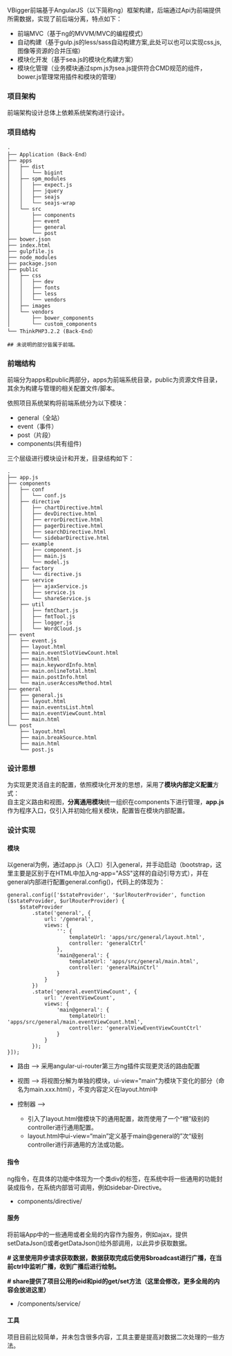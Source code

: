 VBigger前端基于AngularJS（以下简称ng）框架构建，后端通过Api为前端提供所需数据，实现了前后端分离，特点如下：

* 前端MVC（基于ng的MVVM/MVC的编程模式）
* 自动构建（基于gulp.js的less/sass自动构建方案,此处可以也可以实现css,js,图像等资源的合并压缩）
* 模块化开发（基于sea.js的模块化构建方案）
* 模块化管理（业务模块通过spm.js为sea.js提供符合CMD规范的组件，bower.js管理常用插件和模块的管理）

### 项目架构

前端架构设计总体上依赖系统架构进行设计。

### 项目结构

```
.
├── Application (Back-End）
├── apps
│   ├── dist
│   │   └── bigint
│   ├── spm_modules
│   │   ├── expect.js
│   │   ├── jquery
│   │   ├── seajs
│   │   └── seajs-wrap
│   └── src
│       ├── components
│       ├── event
│       ├── general
│       └── post
├── bower.json
├── index.html
├── gulpfile.js
├── node_modules
├── package.json
├── public
│   ├── css
│   │   ├── dev
│   │   ├── fonts
│   │   ├── less
│   │   └── vendors
│   ├── images
│   └── vendors
│       ├── bower_components
│       └── custom_components
└── ThinkPHP3.2.2 (Back-End）

## 未说明的部分皆属于前端。

```

### 前端结构

前端分为apps和public两部分，apps为前端系统目录，public为资源文件目录，其余为构建与管理的相关配置文件/脚本。

依照项目系统架构将前端系统分为以下模块：

* general（全站）
* event（事件）
* post（片段）
* components(共有组件)

三个层级进行模块设计和开发，目录结构如下：

```
.
├── app.js
├── components
│   ├── conf
│   │   └── conf.js
│   ├── directive
│   │   ├── chartDirective.html
│   │   ├── devDirective.html
│   │   ├── errorDirective.html
│   │   ├── pagerDirective.html
│   │   ├── searchDirective.html
│   │   └── sidebarDirective.html
│   ├── example
│   │   ├── component.js
│   │   ├── main.js
│   │   └── model.js
│   ├── factory
│   │   └── directive.js
│   ├── service
│   │   ├── ajaxService.js
│   │   ├── service.js
│   │   └── shareService.js
│   ├── util
│   │   ├── fmtChart.js
│   │   ├── fmtTool.js
│   │   ├── logger.js
│   │   └── WordCloud.js
├── event
│   ├── event.js
│   ├── layout.html
│   ├── main.eventSlotViewCount.html
│   ├── main.html
│   ├── main.keywordInfo.html
│   ├── main.onlineTotal.html
│   ├── main.postInfo.html
│   └── main.userAccessMethod.html
├── general
│   ├── general.js
│   ├── layout.html
│   ├── main.eventsList.html
│   ├── main.eventViewCount.html
│   └── main.html
└── post
    ├── layout.html
    ├── main.breakSource.html
    ├── main.html
    └── post.js

```

### 设计思想

为实现更灵活自主的配置，依照模块化开发的思想，采用了**模块内部定义配置**方式：   
自主定义路由和视图，**分离通用模块**统一组织在components下进行管理，**app.js**作为程序入口，仅引入并初始化相关模块，配置皆在模块内部配置。

### 设计实现

#### 模块

以general为例，通过app.js（入口）引入general，并手动启动（bootstrap，这里主要是区别于在HTML中加入ng-app="ASS"这样的自动引导方式），并在general内部进行配置general.config()，代码上的体现为：

```
general.config(['$stateProvider', '$urlRouterProvider', function ($stateProvider, $urlRouterProvider) {
    $stateProvider
        .state('general', {
            url: '/general',
            views: {
                '': {
                    templateUrl: 'apps/src/general/layout.html',
                    controller: 'generalCtrl'
                },
                'main@general': {
                    templateUrl: 'apps/src/general/main.html',
                    controller: 'generalMainCtrl'
                }
            }
        })
        .state('general.eventViewCount', {
            url: '/eventViewCount',
            views: {
                'main@general': {
                    templateUrl: 'apps/src/general/main.eventViewCount.html',
                    controller: 'generalViewEventViewCountCtrl'
                }
            }
        });
}]);
```

* 路由  --> 采用angular-ui-router第三方ng插件实现更灵活的路由配置
* 视图  --> 将视图分解为单独的模块，ui-view="main"为模块下变化的部分（命名为main.xxx.html），不变内容定义在layout.html中

* 控制器 --> 
    * 引入了layout.html做模块下的通用配置，故而使用了一个“根”级别的controller进行通用配置。
    * layout.html中ui-view=“main”定义基于main@general的”次“级别controller进行非通用的方法或功能。
 
#### 指令

ng指令，在具体的功能中体现为一个类div的标签，在系统中将一些通用的功能封装成指令，在系统内部皆可调用，例如sidebar-Directive。

* components/directive/

#### 服务

将前端App中的一些通用或者全局的内容作为服务，例如ajax，提供setDataJson()或者getDataJson()给外部调用，以此异步获取数据。

**# 这里使用异步请求获取数据，数据获取完成后使用$broadcast进行广播，在当前ctrl中监听广播，收到广播后进行绘制。**

**# share提供了项目公用的eid和pid的get/set方法（这里会修改，更多全局的内容会放进这里）**

* /components/service/

#### 工具

项目目前比较简单，并未包含很多内容，工具主要是提高对数据二次处理的一些方法。